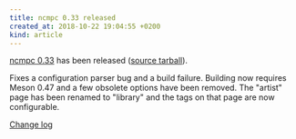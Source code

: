 ```yaml
---
title: ncmpc 0.33 released
created_at: 2018-10-22 19:04:55 +0200
kind: article
---
```


[ncmpc 0.33](/clients/ncmpc) has been released
([source tarball](http://www.musicpd.org/download/ncmpc/0/ncmpc-0.33.tar.xz)).

Fixes a configuration parser bug and a build failure.  Building now
requires Meson 0.47 and a few obsolete options have been removed.  The
"artist" page has been renamed to "library" and the tags on that page
are now configurable.

[Change log](https://raw.githubusercontent.com/MusicPlayerDaemon/ncmpc/v0.33/NEWS)
